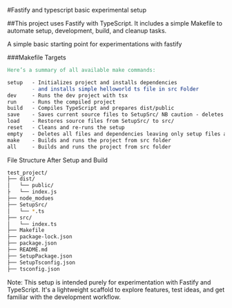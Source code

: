 #Fastify and typescript basic experimental setup

##This project uses Fastify with TypeScript. 
It includes a simple Makefile to automate setup, 
development, build, and cleanup tasks.

A simple basic starting point for experimentations with fastify

###Makefile Targets

```makefile
Here’s a summary of all available make commands:

setup   - Initializes project and installs dependencies 
        - and installs simple helloworld ts file in src Folder 
dev     - Runs the dev project with tsx  
run     - Runs the compiled project  
build   - Compiles TypeScript and prepares dist/public  
save    - Saves current source files to SetupSrc/ NB caution - deletes old Setup src files  
load    - Restores source files from SetupSrc/ to src/  
reset   - Cleans and re-runs the setup  
empty   - Deletes all files and dependencies leaving only setup files and makefile
make    - Builds and runs the project from src folder
all     - Builds and runs the project from src folder
```


File Structure After Setup and Build

```bash
test_project/
├── dist/
│   └── public/
├   └── index.js
├── node_modues
├── SetupSrc/
│   └── *.ts
├── src/
│   └── index.ts
├── Makefile
├── package-lock.json
├── package.json
├── README.md
├── SetupPackage.json
├── SetupTsconfig.json
├── tsconfig.json
```

Note: This setup is intended purely for experimentation with Fastify and TypeScript. 
It's a lightweight scaffold to explore features, 
test ideas, and get familiar with the development workflow.